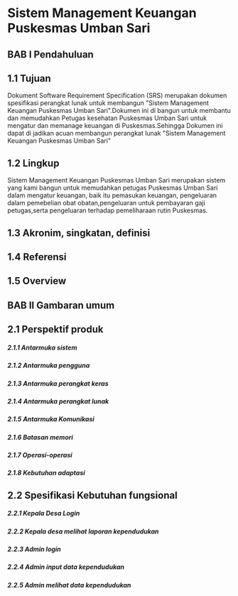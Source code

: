 # Sistem Management Keuangan Puskesmas Umban Sari



## BAB I Pendahuluan

## 1.1 Tujuan
Dokument Software Requirement Specification (SRS) merupakan dokumen spesifikasi perangkat lunak untuk membangun "Sistem Management Keuangan Puskesmas Umban Sari".Dokumen ini di bangun untuk membantu dan memudahkan Petugas kesehatan Puskesmas Umban Sari untuk mengatur dan memanage keuangan di Puskesmas.Sehingga Dokumen ini dapat di jadikan acuan membangun perangkat lunak "Sistem Management Keuangan Puskesmas Umban Sari"


## 1.2 Lingkup
Sistem Management Keuangan Puskesmas Umban Sari merupakan sistem yang kami bangun untuk memudahkan petugas Puskesmas Umban Sari dalam mengatur keuangan, baik itu pemasukan keuangan, pengeluaran dalam pemebelian obat obatan,pengeluaran untuk pembayaran gaji petugas,serta pengeluaran terhadap pemeliharaan rutin Puskesmas.


## 1.3 Akronim, singkatan, definisi
## 1.4 Referensi
## 1.5 Overview

## BAB II Gambaran umum

## 2.1 Perspektif produk

##### 2.1.1 Antarmuka sistem
##### 2.1.2 Antarmuka pengguna
##### 2.1.3 Antarmuka perangkat keras
##### 2.1.4 Antarmuka perangkat lunak
##### 2.1.5 Antarmuka Komunikasi
##### 2.1.6 Batasan memori
##### 2.1.7 Operasi-operasi
##### 2.1.8 Kebutuhan adaptasi

## 2.2 Spesifikasi Kebutuhan fungsional

##### 2.2.1 Kepala Desa Login
##### 2.2.2 Kepala desa melihat laporan kependudukan
##### 2.2.3 Admin login
##### 2.2.4 Admin input data kependudukan
##### 2.2.5 Admin melihat data kependudukan


